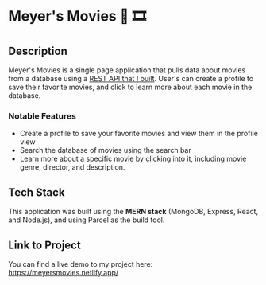 #  Meyer's Movies :movie_camera: :film_strip: 

## Description

Meyer's Movies is a single page application that pulls data about movies from a database using a [REST API that I built](https://github.com/s-c-meyer/myFlix). User's can create a profile to save their favorite movies, and click to learn more about each movie in the database.


### Notable Features
- Create a profile to save your favorite movies and view them in the profile view
- Search the database of movies using the search bar
- Learn more about a specific movie by clicking into it, including movie genre, director, and description. 

## Tech Stack 

This application was built using the **MERN stack** (MongoDB, Express, React, and Node.js), and using Parcel as the build tool.

## Link to Project

You can find a live demo to my project here: https://meyersmovies.netlify.app/
